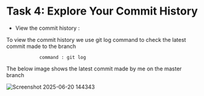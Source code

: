 # Task 4: Explore Your Commit History

- View the commit history :

To view the commit history we use git log command to check the latest commit made to the branch 

                command : git log 

The below  image shows the latest commit made by me on the master branch 

![Screenshot 2025-06-20 144343](https://github.com/user-attachments/assets/3a94e7e5-8bcf-4379-b51f-0afe8aae9b6f)
